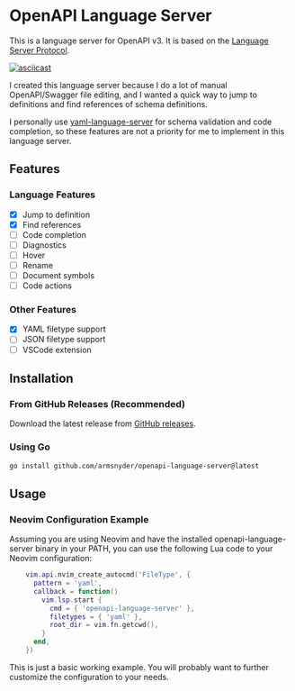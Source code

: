 # OpenAPI Language Server

This is a language server for OpenAPI v3. It is based on the [Language
Server Protocol](https://microsoft.github.io/language-server-protocol/).

[![asciicast](https://asciinema.org/a/v7etZb80HbYkKBQUa3dVSenPz.svg)](https://asciinema.org/a/v7etZb80HbYkKBQUa3dVSenPz)

I created this language server because I do a lot of manual OpenAPI/Swagger
file editing, and I wanted a quick way to jump to definitions and find
references of schema definitions.

I personally use
[yaml-language-server](https://github.com/redhat-developer/yaml-language-server)
for schema validation and code completion, so these features are not a priority
for me to implement in this language server.

## Features

### Language Features

- [x] Jump to definition
- [x] Find references
- [ ] Code completion
- [ ] Diagnostics
- [ ] Hover
- [ ] Rename
- [ ] Document symbols
- [ ] Code actions

### Other Features

- [x] YAML filetype support
- [ ] JSON filetype support
- [ ] VSCode extension

## Installation

### From GitHub Releases (Recommended)

Download the latest release from [GitHub releases](https://github.com/armsnyder/openapi-language-server/releases).

### Using Go

```bash
go install github.com/armsnyder/openapi-language-server@latest
```

## Usage

### Neovim Configuration Example

Assuming you are using Neovim and have the installed openapi-language-server
binary in your PATH, you can use the following Lua code to your Neovim
configuration:

```lua
    vim.api.nvim_create_autocmd('FileType', {
      pattern = 'yaml',
      callback = function()
        vim.lsp.start {
          cmd = { 'openapi-language-server' },
          filetypes = { 'yaml' },
          root_dir = vim.fn.getcwd(),
        }
      end,
    })
```

This is just a basic working example. You will probably want to further
customize the configuration to your needs.
